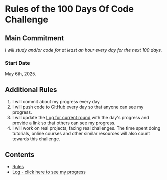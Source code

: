 # Rules of the 100 Days Of Code Challenge

## Main Commitment
*I will study and/or code for at least an hour every day for the next 100 days.*

### Start Date
May 6th, 2025.

## Additional Rules
1. I will commit about my progress every day
2. I will push code to GitHub every day so that anyone can see my progress.
3. I will update the [Log for current round](r1-log.md) with the day's progress and provide a link so that others can see my progress.
4. I will work on real projects, facing real challenges. The time spent doing tutorials, online courses and other similar resources will also count towards this challenge.

## Contents
* [Rules](rules.md)
* [Log - click here to see my progress](log.md)